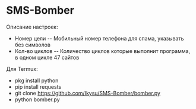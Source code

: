 # SMS-Bomber

Описание настроек:
- Номер цели
-- Мобильный номер телефона для спама, указывать без символов
- Кол-во циклов
-- Количество циклов которые выполнит программа, в одном цикле 47 сайтов


Для Termux:
- pkg install python
- pip install requests
- git clone https://github.com/Ikysu/SMS-Bomber/bomber.py
- python bomber.py
